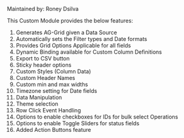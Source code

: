 ﻿Maintained by: Roney Dsilva

This Custom Module provides the below features:
1. Generates AG-Grid given a Data Source
2. Automatically sets the Filter types and Date formats
3. Provides Grid Options Applicable for all fields
4. Dynamic Binding available for Custom Column Definitions
5. Export to CSV button
6. Sticky header options
7. Custom Styles (Column Data)
8. Custom Header Names
9. Custom min and max widths
10. Timezone setting for Date fields
11. Data Manipulation
12. Theme selection
13. Row Click Event Handling
14. Options to enable checkboxes for IDs for bulk select Operations
15. Options to enable Toggle Sliders for status fields
16. Added Action Buttons feature